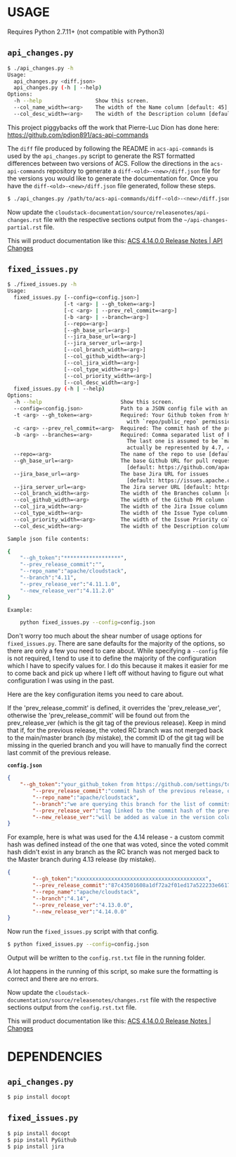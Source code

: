 USAGE
=====

Requires Python 2.7.11+ (not compatible with Python3)

`api_changes.py`
----------------

```bash
$ ./api_changes.py -h
Usage:
  api_changes.py <diff.json>
  api_changes.py (-h | --help)
Options:
  -h --help                 Show this screen.
  --col_name_width=<arg>    The width of the Name column [default: 45].
  --col_desc_width=<arg>    The width of the Description column [default: 80].
```

This project piggybacks off the work that Pierre-Luc Dion has done here: https://github.com/pdion891/acs-api-commands

The `diff` file produced by following the README in `acs-api-commands` is used by the `api_changes.py` script to generate the RST formatted differences between two versions of ACS.  Follow the directions in the `acs-api-commands` repository to generate a `diff-<old>-<new>/diff.json` file for the versions you would like to generate the documentation for.  Once you have the `diff-<old>-<new>/diff.json` file generated, follow these steps.

```bash
$ ./api_changes.py /path/to/acs-api-commands/diff-<old>-<new>/diff.json > ~/api-changes-partial.rst
```

Now update the `cloudstack-documentation/source/releasenotes/api-changes.rst` file with the respective sections output from the `~/api-changes-partial.rst` file.

This will product documentation like this: [ACS 4.14.0.0 Release Notes | API Changes](http://docs.cloudstack.apache.org/en/4.14.0.0/releasenotes/api-changes.html)


`fixed_issues.py`
-----------------

```bash
$ ./fixed_issues.py -h
Usage:
  fixed_issues.py [--config=<config.json>]
                  [-t <arg> | --gh_token=<arg>]
                  [-c <arg> | --prev_rel_commit=<arg>]
                  [-b <arg> | --branch=<arg>]
                  [--repo=<arg>]
                  [--gh_base_url=<arg>]
                  [--jira_base_url=<arg>]
                  [--jira_server_url=<arg>]
                  [--col_branch_width=<arg>]
                  [--col_github_width=<arg>]
                  [--col_jira_width=<arg>]
                  [--col_type_width=<arg>]
                  [--col_priority_width=<arg>]
                  [--col_desc_width=<arg>]
  fixed_issues.py (-h | --help)
Options:
  -h --help                         Show this screen.
  --config=<config.json>            Path to a JSON config file with an object of config options.
  -t <arg> --gh_token=<arg>         Required: Your Github token from https://github.com/settings/tokens
                                      with `repo/public_repo` permissions.
  -c <arg> --prev_rel_commit=<arg>  Required: The commit hash of the previous release.
  -b <arg> --branches=<arg>         Required: Comma separated list of branches to report on (eg: 4.7,4.8,4.9).
                                      The last one is assumed to be `master`, so `4.7,4.8,4.9` would
                                      actually be represented by 4.7, 4.8 and master.
  --repo=<arg>                      The name of the repo to use [default: apache/cloudstack].
  --gh_base_url=<arg>               The base Github URL for pull requests
                                      [default: https://github.com/apache/cloudstack/pull/].
  --jira_base_url=<arg>             The base Jira URL for issues
                                      [default: https://issues.apache.org/jira/browse/].
  --jira_server_url=<arg>           The Jira server URL [default: https://issues.apache.org/jira].
  --col_branch_width=<arg>          The width of the Branches column [default: 25].
  --col_github_width=<arg>          The width of the Github PR column [default: 10].
  --col_jira_width=<arg>            The width of the Jira Issue column [default: 20].
  --col_type_width=<arg>            The width of the Issue Type column [default: 15].
  --col_priority_width=<arg>        The width of the Issue Priority column [default: 10].
  --col_desc_width=<arg>            The width of the Description column [default: 60].

Sample json file contents:

{
    "--gh_token":"******************",
    "--prev_release_commit":"",
    "--repo_name":"apache/cloudstack",
    "--branch":"4.11",
    "--prev_release_ver":"4.11.1.0",
    "--new_release_ver":"4.11.2.0"
}

Example:

    python fixed_issues.py --config=config.json
```

Don't worry too much about the shear number of usage options for `fixed_issues.py`.  There are sane defaults for the majority of the options, so there are only a few you need to care about.  While specifying a `--config` file is not required, I tend to use it to define the majority of the configuration which I have to specify values for.  I do this because it makes it easier for me to come back and pick up where I left off without having to figure out what configuration I was using in the past.

Here are the key configuration items you need to care about.

If the 'prev_release_commit' is defined, it overrides the 'prev_release_ver', otherwise the 'prev_release_commit' will be found out from the prev_release_ver (which is the git tag of the previous release). Keep in mind that if, for the previous release, the voted RC branch was not merged back to the main/master branch (by mistake), the commit ID of the git tag will be missing in the queried branch and you will have to manually find the correct last commit of the previous release.

**`config.json`**
```json
{
	"--gh_token":"your_github_token from https://github.com/settings/tokens with `repo/public_repo` permissions",
        "--prev_release_commit":"commit hash of the previous release, overrides prev_release_ver ",
        "--repo_name":"apache/cloudstack",
        "--branch":"we are querying this branch for the list of commits",
        "--prev_release_ver":"tag linked to the commit hash of the previous release, overriden by prev_release_commit if defined",
        "--new_release_ver":"will be added as value in the version column in the output .rst file"
}
```

For example, here is what was used for the 4.14 release - a custom commit hash was defined instead of the one that was voted, since the voted commit hash didn't exist in any branch as the RC branch was not merged back to the Master branch during 4.13 release (by mistake). 

```json
{
        "--gh_token":"xxxxxxxxxxxxxxxxxxxxxxxxxxxxxxxxxxxxxxxxx",
        "--prev_release_commit":"87c43501608a1df72a2f01ed17a522233e6617b0",
        "--repo_name":"apache/cloudstack",
        "--branch":"4.14",
        "--prev_release_ver":"4.13.0.0",
        "--new_release_ver":"4.14.0.0"
}
```

Now run the `fixed_issues.py` script with that config.

```bash
$ python fixed_issues.py --config=config.json
```
Output will be written to the `config.rst.txt` file in the running folder.

A lot happens in the running of this script, so make sure the formatting is correct and there are no errors.

Now update the `cloudstack-documentation/source/releasenotes/changes.rst` file with the respective sections output from the `config.rst.txt` file.

This will product documentation like this: [ACS 4.14.0.0 Release Notes | Changes](http://docs.cloudstack.apache.org/en/4.13.1.0/releasenotes/changes.html)


DEPENDENCIES
============

`api_changes.py`
----------------

```bash
$ pip install docopt
```


`fixed_issues.py`
-----------------

```bash
$ pip install docopt
$ pip install PyGithub
$ pip install jira
```

